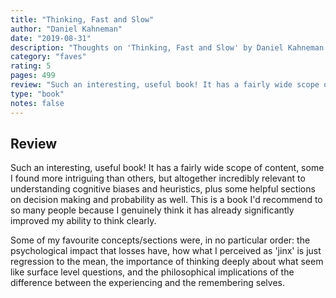 ```yaml
---
title: "Thinking, Fast and Slow"
author: "Daniel Kahneman"
date: "2019-08-31"
description: "Thoughts on 'Thinking, Fast and Slow' by Daniel Kahneman."
category: "faves"
rating: 5
pages: 499
review: "Such an interesting, useful book! It has a fairly wide scope of content, some I found more intriguing than others, but altogether incredibly relevant to understanding cognitive biases and heuristics, plus some helpful sections on decision making and probability as well. This is a book I'd recommend to so many people because I genuinely think it has already significantly improved my ability to think clearly.<br/><br/>Some of my favourite concepts/sections were, in no particular order: the psychological impact that losses have, how what I perceived as 'jinx' is just regression to the mean, the importance of thinking deeply about what seem like surface level questions, and the philosophical implications of the difference between the experiencing and the remembering selves."
type: "book"
notes: false
---
```


## Review

Such an interesting, useful book! It has a fairly wide scope of content, some I found more intriguing than others, but altogether incredibly relevant to understanding cognitive biases and heuristics, plus some helpful sections on decision making and probability as well. This is a book I'd recommend to so many people because I genuinely think it has already significantly improved my ability to think clearly.

Some of my favourite concepts/sections were, in no particular order: the psychological impact that losses have, how what I perceived as 'jinx' is just regression to the mean, the importance of thinking deeply about what seem like surface level questions, and the philosophical implications of the difference between the experiencing and the remembering selves.
